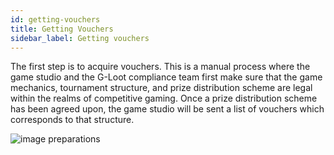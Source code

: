 ```yaml
---
id: getting-vouchers
title: Getting Vouchers
sidebar_label: Getting vouchers
---
```


The first step is to acquire vouchers. This is a manual process where the game studio and the G-Loot compliance team first make sure that the game mechanics, tournament structure, and prize distribution scheme are legal within the realms of competitive gaming. Once a prize distribution scheme has been agreed upon, the game studio will be sent a list of vouchers which corresponds to that structure.

![image preparations](assets/voucher/preparations.png)
